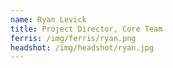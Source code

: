```yaml
---
name: Ryan Levick
title: Project Director, Core Team
ferris: /img/ferris/ryan.png
headshot: /img/headshot/ryan.jpg
---
```

